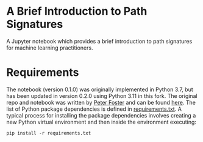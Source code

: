 # A Brief Introduction to Path Signatures

A Jupyter notebook which provides a brief introduction to path signatures for machine learning practitioners.

# Requirements

The notebook (version 0.1.0) was originally implemented in Python 3.7, but has been updated in version 0.2.0 using Python 3.11 in this fork. The original repo and notebook was written by [Peter Foster](https://github.com/pafoster/) and can be found [here](https://github.com/pafoster/path_signatures_introduction). The list of Python package dependencies is defined in [requirements.txt](requirements.txt). A typical process for installing the package dependencies involves creating a new Python virtual environment and then inside the environment executing:

```
pip install -r requirements.txt
```
